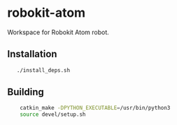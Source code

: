 # robokit-atom
Workspace for Robokit Atom robot. 

## Installation
 
 ```bash
    ./install_deps.sh
 ```

## Building

```bash 
    catkin_make -DPYTHON_EXECUTABLE=/usr/bin/python3
    source devel/setup.sh
```
